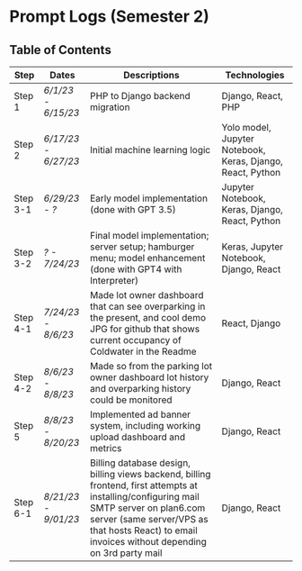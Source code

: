 # Prompt Logs (Semester 2)
## Table of Contents

| **Step** | **Dates** | **Descriptions** | **Technologies** |
| ------- | ------- | ------- |----------|
|Step 1|*6/1/23 - 6/15/23*|PHP to Django backend migration|Django, React, PHP|
|Step 2|*6/17/23 - 6/27/23*|Initial machine learning logic|Yolo model, Jupyter Notebook, Keras, Django, React, Python|
|Step 3-1|*6/29/23 - ?*| Early model implementation (done with GPT 3.5)|Jupyter Notebook, Keras, Django, React, Python|
|Step 3-2|*? - 7/24/23*|Final model implementation; server setup; hamburger menu; model enhancement (done with GPT4 with Interpreter)|Keras, Jupyter Notebook, Django, React|
|Step 4-1|*7/24/23 - 8/6/23*|Made lot owner dashboard that can see overparking in the present, and cool demo JPG for github that shows current occupancy of Coldwater in the Readme|React, Django|
|Step 4-2|*8/6/23 - 8/8/23*|Made so from the parking lot owner dashboard lot history and overparking history could be monitored|Django, React|
|Step 5|*8/8/23 - 8/20/23*|Implemented ad banner system, including working upload dashboard and metrics|Django, React|
|Step 6-1|*8/21/23 - 9/01/23*|Billing database design, billing views backend, billing frontend, first attempts at installing/configuring mail SMTP server on plan6.com server (same server/VPS as that hosts React) to email invoices without depending on 3rd party mail|Django, React|